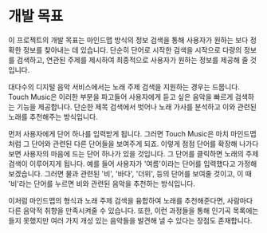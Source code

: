 # 개발 목표

이 프로젝트의 개발 목표는 마인드맵 방식의 정보 검색을 통해 사용자가 원하는 보다 정확한 정보를 찾아내는 데 있습니다. 단순히 단어로 시작한 검색을 시작으로 다량의 정보를 검색하고, 연관된 주제를 제시하여 최종적으로 사용자가 원하는 정보를 제공해 줄 것입니다.

대다수의 디지털 음악 서비스에서는 노래 주제 검색을 지원하는 경우는 드뭅니다. Touch Music은 이러한 부분을 파고들어 사용자에게 듣고 싶은 음악을 빠르게 검색하는 기능을 제공합니다. 단순한 제목 검색에서 벗어나 노래 가사를 분석하고 이와 관련된 노래를 추천해주는 방식입니다.

먼저 사용자에게 단어 하나를 입력받게 됩니다. 그러면 Touch Music은 마치 마인드맵처럼 그 단어와 관련된 다른 단어들을 보여주게 되죠. 이렇게 점점 단어를 확장해 나가다 보면 사용자의 마음에 드는 단어 하나가 있을 것입니다. 그 단어를 클릭하면 노래의 주제 검색이 이루어지게 됩니다. 예를 들어 사용자가 '여름'이라는 단어를 입력했다고 가정해보겠습니다. 그러면 물과 관련된 '비', '바다', '더위', 등의 단어를 보여줄 것이고, 이 때 '비'라는 단어를 누르면 비와 관련된 음악을 추천하는 방식입니다.

이처럼 마인드맵의 형식과 노래 주제 검색을 융합하여 노래를 추천해준다면, 사람마다 다른 음악적 취향을 만족시켜줄 수 있습니다. 또한, 이런 과정들을 통해 인기곡 목록에는 들지 못했지만 여러 가지 개성 있는 음악들을 발견해 낼 수 있다는 장점도 존재합니다.
